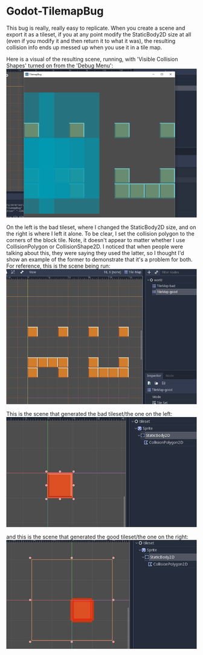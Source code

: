 # Godot-TilemapBug 

This bug is really, really easy to replicate. When you create a scene and export it as a tileset, if you at any point modify the StaticBody2D size at all (even if you modify it and then return it to what it was), the resulting collision info ends up messed up when you use it in a tile map.

Here is a visual of the resulting scene, running, with 'Visible Collision Shapes' turned on from the 'Debug Menu':
![running](https://github.com/z4rdoz/Godot-TilemapBug/blob/master/screenshots/running.png)          

On the left is the bad tileset, where I changed the StaticBody2D size, and on the right is where I left it alone. To be clear, I set the collision polygon to the corners of the block tile. Note, it doesn't appear to matter whether I use CollisionPolygon or CollisionShape2D. I noticed that when people were talking about this, they were saying they used the latter, so I thought I'd show an example of the former to demonstrate that it's a problem for both. For reference, this is the scene being run:
![scene](https://github.com/z4rdoz/Godot-TilemapBug/blob/master/screenshots/scene.PNG)

This is the scene that generated the bad tileset/the one on the left:
![bad-tile-scene](https://github.com/z4rdoz/Godot-TilemapBug/blob/master/screenshots/bad-tile-scene.PNG)

and this is the scene that generated the good tileset/the one on the right:
![good-tile-scene](https://github.com/z4rdoz/Godot-TilemapBug/blob/master/screenshots/good-tile-scene.PNG)
